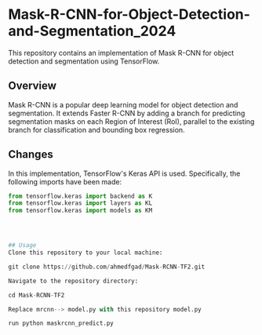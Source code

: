 # Mask-R-CNN-for-Object-Detection-and-Segmentation_2024


This repository contains an implementation of Mask R-CNN for object detection and segmentation using TensorFlow.

## Overview

Mask R-CNN is a popular deep learning model for object detection and segmentation. It extends Faster R-CNN by adding a branch for predicting segmentation masks on each Region of Interest (RoI), parallel to the existing branch for classification and bounding box regression.

## Changes

In this implementation, TensorFlow's Keras API is used. Specifically, the following imports have been made:

```python
from tensorflow.keras import backend as K
from tensorflow.keras import layers as KL
from tensorflow.keras import models as KM




## Usage
Clone this repository to your local machine:

git clone https://github.com/ahmedfgad/Mask-RCNN-TF2.git

Navigate to the repository directory:

cd Mask-RCNN-TF2

Replace mrcnn--> model.py with this repository model.py

run python maskrcnn_predict.py


